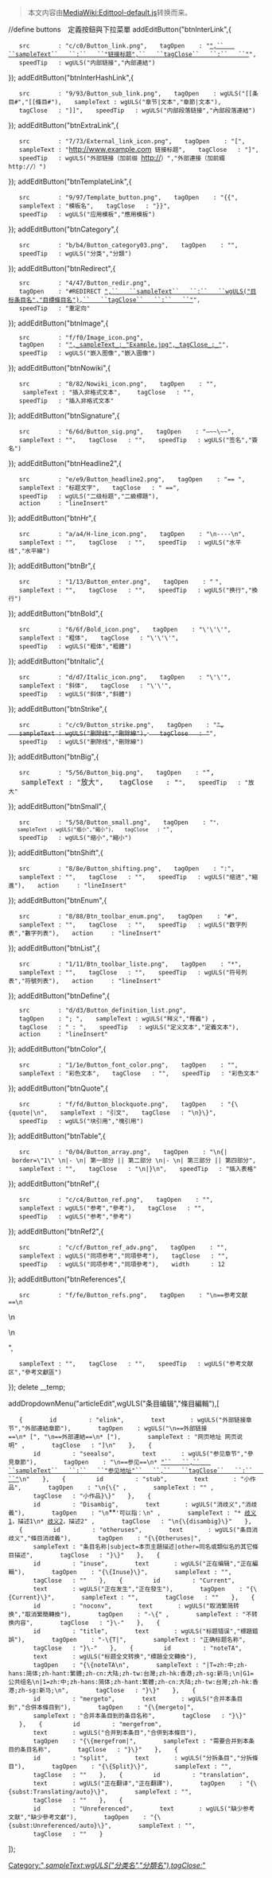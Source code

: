 > 本文内容由[MediaWiki:Edittool-default.js](https://zh.wikipedia.org/wiki/MediaWiki:Edittool-default.js)转换而来。


//define buttons　定義按鈕與下拉菜單 addEditButton("btnInterLink",{

`   src        : "c/c0/Button_link.png",`
`   tagOpen    : "`[`",``   ``sampleText``   ``:``   ``"链接标题",``   ``tagClose``   ``:``   ``"`](https://zh.wikipedia.org/wiki/",_sampleText_:_"链接标题",_tagClose_:_" "wikilink")`",`
`   speedTip   : wgULS("内部链接","內部連結")`

}); addEditButton("btnInterHashLink",{

`   src        : "9/93/Button_sub_link.png",`
`   tagOpen    : wgULS("[[条目#","[[條目#"),`
`   sampleText : wgULS("章节|文本","章節|文本"),`
`   tagClose   : "]]",`
`   speedTip   : wgULS("内部段落链接","內部段落連結")`

}); addEditButton("btnExtraLink",{

`   src        : "7/73/External_link_icon.png",`
`   tagOpen    : "[",`
`   sampleText : "`<http://www.example.com>` 链接标题",`
`   tagClose   : "]",`
`   speedTip   : wgULS("外部链接（加前缀 `<http://>`）","外部連接（加前綴http://）")`

}); addEditButton("btnTemplateLink",{

`   src        : "9/97/Template_button.png",`
`   tagOpen    : "{{",`
`   sampleText : "模板名",`
`   tagClose   : "}}",`
`   speedTip   : wgULS("应用模板","應用模板")`

}); addEditButton("btnCategory",{

`   src        : "b/b4/Button_category03.png",`
`   tagOpen    : "",`
`   speedTip   : wgULS("分类","分類")`

}); addEditButton("btnRedirect",{

`   src        : "4/47/Button_redir.png",`
`   tagOpen    : "#REDIRECT `[`",``   ``sampleText``   ``:``   ``wgULS("目标条目名","目標條目名"),``   ``tagClose``   ``:``   ``"`](https://zh.wikipedia.org/wiki/",_sampleText_:_wgULS\("目标条目名","目標條目名"\),_tagClose_:_" "wikilink")`",`
`   speedTip   : "重定向"`

}); addEditButton("btnImage",{

`   src        : "f/f0/Image_icon.png",`
`   tagOpen    : "`[`",_sampleText_:_"Example.jpg",_tagClose_:_"`](https://zh.wikipedia.org/wiki/File:",_sampleText_:_"Example.jpg",_tagClose_:_" "fig:\",_sampleText_:_\"Example.jpg\",_tagClose_:_\"")`",`
`   speedTip   : wgULS("嵌入图像","嵌入圖像")`

}); addEditButton("btnNowiki",{

`   src        : "8/82/Nowiki_icon.png",`
`   tagOpen    : "",`
`    sampleText : "插入非格式文本",`
`    tagClose   : "",`
`   speedTip   : "插入非格式文本"`

}); addEditButton("btnSignature",{

`   src        : "6/6d/Button_sig.png",`
`   tagOpen    : "—~~\~~",`
`   sampleText : "",`
`   tagClose   : "",`
`   speedTip   : wgULS("签名","簽名")`

}); addEditButton("btnHeadline2",{

`   src        : "e/e9/Button_headline2.png",`
`   tagOpen    : "== ",`
`   sampleText : "标题文字",`
`   tagClose   : " ==",`
`   speedTip   : wgULS("二级标题","二級標題"),`
`   action     : "lineInsert"`

}); addEditButton("btnHr",{

`   src        : "a/a4/H-line_icon.png",`
`   tagOpen    : "\n----\n",`
`   sampleText : "",`
`   tagClose   : "",`
`   speedTip   : wgULS("水平线","水平線")`

}); addEditButton("btnBr",{

`   src        : "1/13/Button_enter.png",`
`   tagOpen    : "`
`",`
`   sampleText : "",`
`   tagClose   : "",`
`   speedTip   : wgULS("换行","換行")`

}); addEditButton("btnBold",{

`   src        : "6/6f/Bold_icon.png",`
`   tagOpen    : "\'\'\'",`
`   sampleText : "粗体",`
`   tagClose   : "\'\'\'",`
`   speedTip   : wgULS("粗体","粗體")`

}); addEditButton("btnItalic",{

`   src        : "d/d7/Italic_icon.png",`
`   tagOpen    : "\'\'",`
`   sampleText : "斜体",`
`   tagClose   : "\'\'",`
`   speedTip   : wgULS("斜体","斜體")`

}); addEditButton("btnStrike",{

`   src        : "c/c9/Button_strike.png",`
`   tagOpen    : "`<del>`",`
`   sampleText : wgULS("删除线","刪除線"),`
`   tagClose   : "`</del>`",`
`   speedTip   : wgULS("删除线","刪除線")`

}); addEditButton("btnBig",{

`   src        : "5/56/Button_big.png",`
`   tagOpen    : "`<span style='font-size:larger;'>`",`
`   sampleText : "放大",`
`   tagClose   : "`</span>`",`
`   speedTip   : "放大"`

}); addEditButton("btnSmall",{

`   src        : "5/58/Button_small.png",`
`   tagOpen    : "`<span style='font-size:smaller;'>`",`
`   sampleText : wgULS("缩小","縮小"),`
`   tagClose   : "`</span>`",`
`   speedTip   : wgULS("缩小","縮小")`

}); addEditButton("btnShift",{

`   src        : "8/8e/Button_shifting.png",`
`   tagOpen    : ":",`
`   sampleText : "",`
`   tagClose   : "",`
`   speedTip   : wgULS("缩进","縮進"),`
`   action     : "lineInsert"`

}); addEditButton("btnEnum",{

`   src        : "8/88/Btn_toolbar_enum.png",`
`   tagOpen    : "#",`
`   sampleText : "",`
`   tagClose   : "",`
`   speedTip   : wgULS("数字列表","數字列表"),`
`   action     : "lineInsert"`

}); addEditButton("btnList",{

`   src        : "1/11/Btn_toolbar_liste.png",`
`   tagOpen    : "*",`
`   sampleText : "",`
`   tagClose   : "",`
`   speedTip   : wgULS("符号列表","符號列表"),`
`   action     : "lineInsert"`

}); addEditButton("btnDefine",{

`   src        : "d/d3/Button_definition_list.png",`
`   tagOpen    : "; ",`
`   sampleText : wgULS("释义","釋義") ,`
`   tagClose   : " : ",`
`   speedTip   : wgULS("定义文本","定義文本"),`
`   action     : "lineInsert"`

}); addEditButton("btnColor",{

`   src        : "1/1e/Button_font_color.png",`
`   tagOpen    : "`<span style='color: ColorName;'>`",`
`   sampleText : "彩色文本",`
`   tagClose   : "`</span>`",`
`   speedTip   : "彩色文本"`

}); addEditButton("btnQuote",{

`   src        : "f/fd/Button_blockquote.png",`
`   tagOpen    : "{\{quote|\n",`
`   sampleText : "引文",`
`   tagClose   : "\n}\}",`
`   speedTip   : wgULS("块引用","塊引用")`

}); addEditButton("btnTable",{

`   src        : "0/04/Button_array.png",`
`   tagOpen    : "\n{| border=\"1\" \n|- \n| 第一部分 || 第二部分 \n|- \n| 第三部分 || 第四部分",`
`   sampleText : "",`
`   tagClose   : "\n|}\n",`
`   speedTip   : "插入表格"`

}); addEditButton("btnRef",{

`   src        : "c/c4/Button_ref.png",`
`   tagOpen    : "`<ref>`",`
`   sampleText : wgULS("参考","參考"),`
`   tagClose   : "`</ref>`",`
`   speedTip   : wgULS("参考","參考")`

}); addEditButton("btnRef2",{

`   src        : "c/cf/Button_ref_adv.png",`
`   tagOpen    : "`<ref name=''>`",`
`   sampleText : wgULS("同项参考","同項參考"),`
`   tagClose   : "`</ref>`",`
`   speedTip   : wgULS("同项参考","同項參考"),`
`   width      : 12`

}); addEditButton("btnReferences",{

`   src        : "f/fe/Button_refs.png",`
`   tagOpen    : "\n==参考文献==\n`

<div class=\"references-small\">

\\n

<references />

\\n

</div>

",

`   sampleText : "",`
`   tagClose   : "",`
`   speedTip   : wgULS("参考文献区","參考文獻區")`

}); delete __temp;

addDropdownMenu("articleEdit",wgULS("条目编辑","條目編輯"),\[

`   {`
`       id         : "elink",`
`       text       : wgULS("外部链接章节","外部連結章節"),`
`       tagOpen    : wgULS("\n==外部链接==\n* [", "\n==外部連結==\n* ["),`
`       sampleText : "网页地址 网页说明" ,`
`       tagClose   : "]\n"`
`   },`
`   { `
`       id         : "seealso",`
`       text       : wgULS("参见章节","參見章節"),`
`       tagOpen    : "\n==参见==\n* `[`"``   ``,``   ``sampleText``   ``:``   ``"参见地址"``   ``,``   ``tagClose``   ``:``   ``"`](https://zh.wikipedia.org/wiki/"_,_sampleText_:_"参见地址"_,_tagClose_:_" "wikilink")`\n"`
`   },`
`   { `
`       id         : "stub",`
`       text       : "小作品",`
`       tagOpen    : "\n{\{" ,`
`       sampleText : "" ,`
`       tagClose   : "小作品}\}"`
`   },`
`   { `
`       id         : "Disambig",`
`       text       : wgULS("消歧义","消歧義"),`
`       tagOpen    : "\n`**`'可以指：\n" ,`
`       sampleText : "* `[`歧义1`](https://zh.wikipedia.org/wiki/歧义1 "wikilink")`，描述1\n* `[`歧义2`](https://zh.wikipedia.org/wiki/歧义2 "wikilink")`，描述2" ,`
`       tagClose   : "\n{\{disambig}\}"`
`   },`
`   { `
`       id         : "otheruses",`
`       text       : wgULS("条目消歧义","條目消歧義"),`
`       tagOpen    : "{\{Otheruses|",`
`       sampleText : "条目名称|subject=本页主題描述|other=同名或類似名的其它條目描述",`
`       tagClose   : "}\}"`
`   },`
`   {`
`       id         : "inuse",`
`       text       : wgULS("正在编辑","正在編輯"),`
`       tagOpen    : "{\{Inuse}\}",`
`       sampleText : "",`
`       tagClose   : ""`
`   },`
`   { `
`       id         : "Current",`
`       text       : wgULS("正在发生","正在發生"),`
`       tagOpen    : "{\{Current}\}",`
`       sampleText : "",`
`       tagClose   : ""`
`   },`
`   { `
`       id         : "noconv",`
`       text       : wgULS("取消繁简转换","取消繁簡轉換"),`
`       tagOpen    : "-\{" ,`
`       sampleText : "不转换内容",`
`       tagClose   : "}\-"`
`   },`
`   { `
`       id         : "title",`
`       text       : wgULS("标题错误","標題錯誤"),`
`       tagOpen    : "-\{T|",`
`       sampleText : "正确标题名称",`
`       tagClose   : "}\-"`
`   },`
`   { `
`       id         : "noteTA",`
`       text       : wgULS("标题全文转换","標題全文轉換"),`
`       tagOpen    : "{\{noteTA\n",`
`       sampleText : "|T=zh:中;zh-hans:简体;zh-hant:繁體;zh-cn:大陆;zh-tw:台灣;zh-hk:香港;zh-sg:新马;\n|G1=公共组名\n|1=zh:中;zh-hans:简体;zh-hant:繁體;zh-cn:大陆;zh-tw:台灣;zh-hk:香港;zh-sg:新马;\n",`
`       tagClose   : "}\}"`
`   },`
`   { `
`       id         : "mergeto",`
`       text       : wgULS("合并本条目到","合併本條目到"),`
`       tagOpen    : "{\{mergeto|",`
`       sampleText : "合并本条目到的条目名称",`
`       tagClose   : "}\}"`
`   },`
`   { `
`       id         : "mergefrom",`
`       text       : wgULS("合并到本条目","合併到本條目"),`
`       tagOpen    : "{\{mergefrom|",`
`       sampleText : "需要合并到本条目的条目名称",`
`       tagClose   : "}\}"`
`   },`
`   { `
`       id         : "split",`
`       text       : wgULS("分拆条目","分拆條目"),`
`       tagOpen    : "{\{Split}\}",`
`       sampleText : "",`
`       tagClose   : ""`
`   },`
`   { `
`       id         : "translation",`
`       text       : wgULS("正在翻译","正在翻譯"),`
`       tagOpen    : "{\{subst:Translating/auto}\}",`
`       sampleText : "",`
`       tagClose   : ""`
`   },`
`   {             `
`       id         : "Unreferenced",`
`       text       : wgULS("缺少参考文献","缺少參考文獻"),`
`       tagOpen    : "{\{subst:Unreferenced/auto}\}",`
`       sampleText : "",`
`       tagClose   : ""`
`   }`

\]);

[Category:",_sampleText_:_wgULS("分类名","分類名"),_tagClose_:_"](https://zh.wikipedia.org/wiki/Category:",_sampleText_:_wgULS\("分类名","分類名"\),_tagClose_:_" "wikilink")